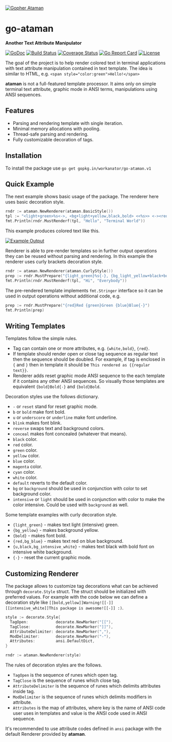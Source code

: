 [![Gopher Ataman](https://s11.postimg.org/nnf914djn/gopher_ataman.png)](https://postimg.org/image/zcj8p34i7/)

# go-ataman
**Another Text Attribute Manipulator**

[![GoDoc](https://godoc.org/gopkg.in/workanator/go-ataman.v1?status.svg)](https://godoc.org/gopkg.in/workanator/go-ataman.v1)
[![Build Status](https://travis-ci.org/workanator/go-ataman.svg?branch=master)](https://travis-ci.org/workanator/go-ataman)
[![Coverage Status](https://coveralls.io/repos/github/workanator/go-ataman/badge.svg?branch=master)](https://coveralls.io/github/workanator/go-ataman?branch=master)
[![Go Report Card](https://goreportcard.com/badge/github.com/workanator/go-ataman)](https://goreportcard.com/report/github.com/workanator/go-ataman)
[![License](https://img.shields.io/dub/l/vibe-d.svg)](https://github.com/workanator/go-ataman/blob/master/LICENSE)

The goal of the project is to help render colored text in terminal applications
with text attribute manipulation contained in text template.
The idea is similar to HTML, e.g. `<span style="color:green">Hello!</span>`

**ataman** is not a full-featured template processor. It aims only on simple
terminal text attribute, graphic mode in ANSI terms, manipulations using
ANSI sequences.

## Features

- Parsing and rendering template with single iteration.
- Minimal memory allocations with pooling.
- Thread-safe parsing and rendering.
- Fully customizable decoration of tags.

## Installation

To install the package use `go get gopkg.in/workanator/go-ataman.v1`

## Quick Example

The next example shows basic usage of the package. The renderer here uses
basic decoration style.

```go
rndr := ataman.NewRenderer(ataman.BasicStyle())
tpl := "<light+green>%s<->, <bg+light+yellow,black,bold> <<%s>> <-><red>!"
fmt.Println(rndr.MustRenderf(tpl, "Hello", "Terminal World"))

```

This example produces colored text like this.

[![Example Output](https://s24.postimg.org/cpl13bvp1/2017-05-19_15.56.34.png)](https://postimg.org/image/6onc6992p/)

Renderer is able to pre-render templates so in further output operations they
can be reused without parsing and rendering. In this example the renderer uses
curly brackets decoration style.

```go
rndr := ataman.NewRenderer(ataman.CurlyStyle())
prep := rndr.MustPrepare("{light_green}%s{-}, {bg_light_yellow+black+bold} <%s> {-}{red}!")
fmt.Println(rndr.MustRenderf(tpl, "Hi", "Everybody"))
```

The pre-rendered template implements `fmt.Stringer` interface so it can be used
in output operations without additional code, e.g.

```go
prep := rndr.MustPrepare("{red}Red {green}Green {blue}Blue{-}")
fmt.Println(prep)
```

## Writing Templates

Templates follow the simple rules.

- Tag can contain one or more attributes, e.g. `{white,bold}`, `{red}`.
- If template should render open or close tag sequence as regular text then
  the sequence should be doubled. For example, if tag is enclosed in `{` and `}`
  then in template it should be `This rendered as {{regular text}}`.
- Renderer adds reset graphic mode ANSI sequence to the each template if it
  contains any other ANSI sequences. So visually those templates are equivalent
  `{bold}Bold{-}` and `{bold}Bold`.

Decoration styles use the follows dictionary.

* `-` or `reset` stand for reset graphic mode.
* `b` or `bold` make font bold.
* `u` or `underscore` or `underline` make font underline.
* `blink` makes font blink.
* `reverse` swaps text and background colors.
* `conceal` makes font concealed (whatever that means).
* `black` color.
* `red` color.
* `green` color.
* `yellow` color.
* `blue` color.
* `magenta` color.
* `cyan` color.
* `white` color.
* `default` reverts to the default color.
* `bg` or `background` should be used in conjunction with color to set
  background color.
* `intensive` or `light` should be used in conjunction with color to make
  the color intensive. Could be used with `background` as well.

Some template examples with curly decoration style.

- `{light_green}` - makes text light (intensive) green.
- `{bg_yellow}` - makes background yellow.
- `{bold}` - makes font bold.
- `{red,bg_blue}` - makes text red on blue background.
- `{u,black,bg_intensive_white}` - makes text black with bold font on intensive
  white background.
- `{-}` - reset the current graphic mode.

## Customizing Renderer

The package allows to customize tag decorations what can be achieved through
`decorate.Style` struct. The struct should be initialized with preferred
values. For example with the code below we can define a decoration style
like `[[bold,yellow]]Warning![[-]] [[intensive_white]]This package is awesome![[-]] :)`.

```go
style := decorate.Style{
  TagOpen:            decorate.NewMarker("[["),
  TagClose:           decorate.NewMarker("]]"),
  AttributeDelimiter: decorate.NewMarker(","),
  ModDelimiter:       decorate.NewMarker("-"),
  Attributes:         ansi.DefaultDict,
}

rndr := ataman.NewRenderer(style)
```

The rules of decoration styles are the follows.

- `TagOpen` is the sequence of runes which open tag.
- `TagClose` is the sequence of runes which close tag.
- `AttributeDelimiter` is the sequence of runes which delimits attributes
  inside tag.
- `ModDelimiter` is the sequence of runes which delimits modifiers
  in attribute.
- `Attributes` is the map of attributes, where key is the name of ANSI code
  user uses in templates and value is the ANSI code used in ANSI sequence.

It's recommended to use attribute codes defined in `ansi` package with the
default Renderer provided by **ataman**.
